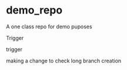 # demo_repo

A one class repo for demo puposes

Trigger

trigger

making a change to check long branch creation
